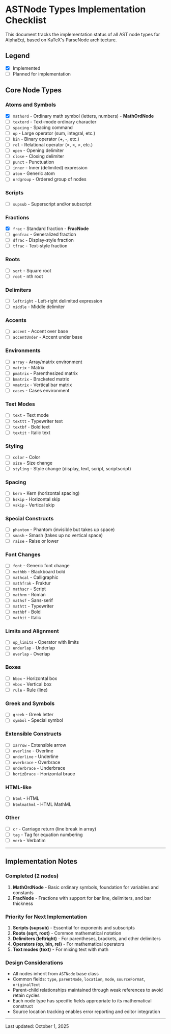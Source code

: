 # ASTNode Types Implementation Checklist

This document tracks the implementation status of all AST node types for AlphaEqt, based on KaTeX's ParseNode architecture.

## Legend
- [x] Implemented
- [ ] Planned for implementation

## Core Node Types

### Atoms and Symbols
- [x] `mathord` - Ordinary math symbol (letters, numbers) - **MathOrdNode**
- [ ] `textord` - Text-mode ordinary character
- [ ] `spacing` - Spacing command
- [ ] `op` - Large operator (sum, integral, etc.)
- [ ] `bin` - Binary operator (+, -, etc.)
- [ ] `rel` - Relational operator (=, <, >, etc.)
- [ ] `open` - Opening delimiter
- [ ] `close` - Closing delimiter
- [ ] `punct` - Punctuation
- [ ] `inner` - Inner (delimited) expression
- [ ] `atom` - Generic atom
- [ ] `ordgroup` - Ordered group of nodes

### Scripts
- [ ] `supsub` - Superscript and/or subscript

### Fractions
- [x] `frac` - Standard fraction - **FracNode**
- [ ] `genfrac` - Generalized fraction
- [ ] `dfrac` - Display-style fraction
- [ ] `tfrac` - Text-style fraction

### Roots
- [ ] `sqrt` - Square root
- [ ] `root` - nth root

### Delimiters
- [ ] `leftright` - Left-right delimited expression
- [ ] `middle` - Middle delimiter

### Accents
- [ ] `accent` - Accent over base
- [ ] `accentUnder` - Accent under base

### Environments
- [ ] `array` - Array/matrix environment
- [ ] `matrix` - Matrix
- [ ] `pmatrix` - Parenthesized matrix
- [ ] `bmatrix` - Bracketed matrix
- [ ] `vmatrix` - Vertical bar matrix
- [ ] `cases` - Cases environment

### Text Modes
- [ ] `text` - Text mode
- [ ] `texttt` - Typewriter text
- [ ] `textbf` - Bold text
- [ ] `textit` - Italic text

### Styling
- [ ] `color` - Color
- [ ] `size` - Size change
- [ ] `styling` - Style change (display, text, script, scriptscript)

### Spacing
- [ ] `kern` - Kern (horizontal spacing)
- [ ] `hskip` - Horizontal skip
- [ ] `vskip` - Vertical skip

### Special Constructs
- [ ] `phantom` - Phantom (invisible but takes up space)
- [ ] `smash` - Smash (takes up no vertical space)
- [ ] `raise` - Raise or lower

### Font Changes
- [ ] `font` - Generic font change
- [ ] `mathbb` - Blackboard bold
- [ ] `mathcal` - Calligraphic
- [ ] `mathfrak` - Fraktur
- [ ] `mathscr` - Script
- [ ] `mathrm` - Roman
- [ ] `mathsf` - Sans-serif
- [ ] `mathtt` - Typewriter
- [ ] `mathbf` - Bold
- [ ] `mathit` - Italic

### Limits and Alignment
- [ ] `op_limits` - Operator with limits
- [ ] `underlap` - Underlap
- [ ] `overlap` - Overlap

### Boxes
- [ ] `hbox` - Horizontal box
- [ ] `vbox` - Vertical box
- [ ] `rule` - Rule (line)

### Greek and Symbols
- [ ] `greek` - Greek letter
- [ ] `symbol` - Special symbol

### Extensible Constructs
- [ ] `xarrow` - Extensible arrow
- [ ] `overline` - Overline
- [ ] `underline` - Underline
- [ ] `overbrace` - Overbrace
- [ ] `underbrace` - Underbrace
- [ ] `horizBrace` - Horizontal brace

### HTML-like
- [ ] `html` - HTML
- [ ] `htmlmathml` - HTML MathML

### Other
- [ ] `cr` - Carriage return (line break in array)
- [ ] `tag` - Tag for equation numbering
- [ ] `verb` - Verbatim

---

## Implementation Notes

### Completed (2 nodes)
1. **MathOrdNode** - Basic ordinary symbols, foundation for variables and constants
2. **FracNode** - Fractions with support for bar line, delimiters, and bar thickness

### Priority for Next Implementation
1. **Scripts (supsub)** - Essential for exponents and subscripts
2. **Roots (sqrt, root)** - Common mathematical notation
3. **Delimiters (leftright)** - For parentheses, brackets, and other delimiters
4. **Operators (op, bin, rel)** - For mathematical operators
5. **Text modes (text)** - For mixing text with math

### Design Considerations
- All nodes inherit from `ASTNode` base class
- Common fields: `type`, `parentNode`, `location`, `mode`, `sourceFormat`, `originalText`
- Parent-child relationships maintained through weak references to avoid retain cycles
- Each node type has specific fields appropriate to its mathematical construct
- Source location tracking enables error reporting and editor integration

---

Last updated: October 1, 2025
